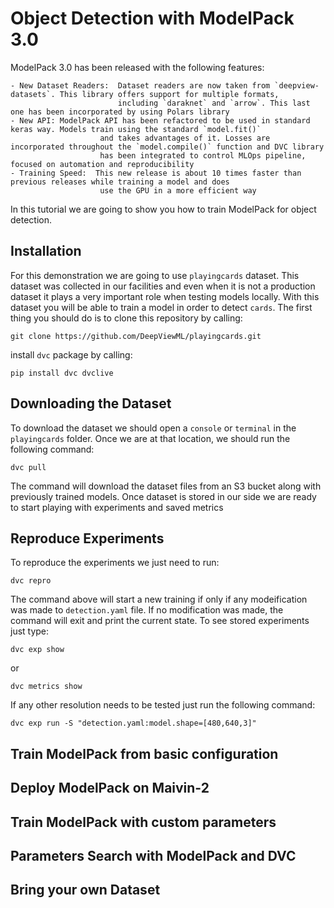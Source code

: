 # Object Detection with ModelPack 3.0

ModelPack 3.0 has been released with the following features:

    - New Dataset Readers:  Dataset readers are now taken from `deepview-datasets`. This library offers support for multiple formats, 
                            including `daraknet` and `arrow`. This last one has been incorporated by using Polars library
    - New API: ModelPack API has been refactored to be used in standard keras way. Models train using the standard `model.fit()` 
                        and takes advantages of it. Losses are incorporated throughout the `model.compile()` function and DVC library
                        has been integrated to control MLOps pipeline, focused on automation and reproducibility
    - Training Speed:  This new release is about 10 times faster than previous releases while training a model and does 
                        use the GPU in a more efficient way

In this tutorial we are going to show you how to train ModelPack for object detection.

## Installation

For this demonstration we are going to use `playingcards` dataset. This dataset was collected in our facilities and even when it is not a production dataset
it plays a very important role when testing models locally. With this dataset you will be able to train a model in order to detect `cards`.  The first thing you should do is to clone this repository by calling:

```shell
git clone https://github.com/DeepViewML/playingcards.git
```

install `dvc` package by calling:

```shell
pip install dvc dvclive
```
 
## Downloading the Dataset

To download the dataset we should open a `console` or `terminal` in the `playingcards` folder. Once we are at that location, we should run the following command:

```shell
dvc pull
```

The command will download the dataset files from an S3 bucket along with previously trained models. 
Once dataset is stored in our side we are ready to start playing with experiments and saved metrics

## Reproduce Experiments

To reproduce the experiments we just need to run:

```shell
dvc repro
```

The command above will start a new training if only if any modeification was made to `detection.yaml` file. If no modification was made,
the command will exit and print the current state. To see stored experiments just type:

```shell
dvc exp show
```

or 

```shell
dvc metrics show
```
If any other resolution needs to be tested just run the following command:

```shell
dvc exp run -S "detection.yaml:model.shape=[480,640,3]"
```


## Train ModelPack from basic configuration

## Deploy ModelPack on Maivin-2

## Train ModelPack with custom parameters

## Parameters Search with ModelPack and DVC

## Bring your own Dataset


